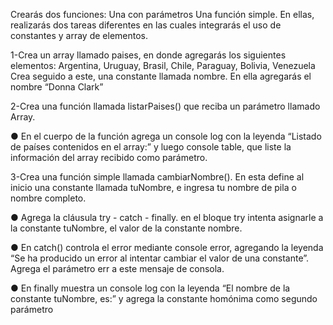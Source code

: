 Crearás dos funciones:
Una con parámetros
Una función simple.
En ellas, realizarás dos tareas diferentes en
las cuales integrarás el uso de constantes y
array de elementos.

1-Crea un array llamado paises, en donde agregarás los siguientes elementos:
Argentina, Uruguay, Brasil, Chile, Paraguay, Bolivia, Venezuela
Crea seguido a este, una constante llamada nombre. En ella agregarás el nombre “Donna Clark”

2-Crea una función llamada listarPaises() que reciba un parámetro llamado Array.

● En el cuerpo de la función agrega un console log con la leyenda “Listado de países contenidos
en el array:” y luego console table, que liste la información del array recibido como parámetro.

3-Crea una función simple llamada cambiarNombre(). En esta define al inicio una constante llamada
tuNombre, e ingresa tu nombre de pila o nombre completo.

● Agrega la cláusula try - catch - finally. en el bloque try intenta asignarle a la constante
tuNombre, el valor de la constante nombre.

● En catch() controla el error mediante console error, agregando la leyenda “Se ha producido un
error al intentar cambiar el valor de una constante”. Agrega el parámetro err a este mensaje
de consola.

● En finally muestra un console log con la leyenda “El nombre de la constante tuNombre, es:” y
agrega la constante homónima como segundo parámetro